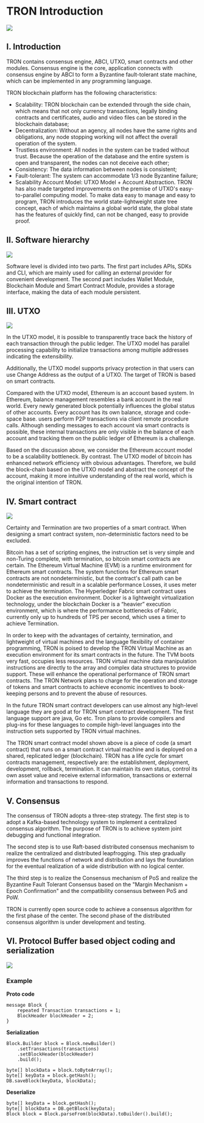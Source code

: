 # TRON Introduction
![](images/1.png)

## Ⅰ. Introduction
TRON contains consensus engine, ABCI, UTXO, smart contracts and other modules. Consensus engine is the core, application connects with consensus engine by ABCI to form a Byzantine fault-tolerant state machine, which can be implemented in any programming language.

TRON blockchain platform has the following characteristics:

- Scalability: TRON blockchain can be extended through the side chain, which means that not only currency 
transactions, legally binding contracts and certificates, audio and video files can be stored in the blockchain database;
- Decentralization: Without an agency, all nodes have the same rights and obligations, any node stopping working will 
not affect the overall operation of the system.
- Trustless environment: All nodes in the system can be traded without trust. Because the operation of the database 
and the entire system is open and transparent, the nodes can not deceive each other;
- Consistency: The data information between nodes is consistent;
- Fault-tolerant: The system can accommodate 1/3 node Byzantine failure;
- Scalability Account Model: UTXO Model + Account Abstraction. TRON has also made targeted improvements on the premise
 of UTXO's easy-to-parallel computing model. To make data easy to manage and easy to program, TRON introduces the world state-lightweight state tree concept, each of which maintains a global world state, the global state has the features of quickly find, can not be changed, easy to provide proof.

## Ⅱ. Software hierarchy
![](images/2_en.png)

Software level is divided into two parts. The first part includes APIs, SDKs and CLI, which are mainly used for calling an external provider for convenient development. The second part includes Wallet Module, Blockchain Module and Smart Contract Module, provides a storage interface, making the data of each module persistent.

## Ⅲ. UTXO
![](images/3_en.png)

In the UTXO model, it is possible to transparently trace back the history of each transaction through the public ledger. The UTXO model has parallel processing capability to initialize transactions among multiple addresses indicating the extensibility.

Additionally, the UTXO model supports privacy protection in that users can use Change Address as the output of a UTXO. The target of TRON is based on smart contracts.

Compared with the UTXO model, Ethereum is an account based system. In Ethereum, balance management resembles a bank account in the real world. Every newly generated block potentially influences the global status of other accounts. Every account has its own balance, storage and code-space base. users perform P2P transactions via client remote procedure calls. Although sending messages to each account via smart contracts is possible, these internal transactions are only visible in the balance of each account and tracking them on the public ledger of Ethereum is a challenge.
 
Based on the discussion above, we consider the Ethereum account model to be a scalability bottleneck. By contrast. The UTXO model of bitcoin has enhanced network efficiency with obvious advantages. Therefore, we build the block-chain based on the UTXO model and abstract the concept of the account, making it more intuitive understanding of the real world, which is the original intention of TRON.

## Ⅳ. Smart contract
![](images/4_en.png)

Certainty and Termination are two properties of a smart contract. When designing a smart contract system, non-deterministic factors need to be excluded.

Bitcoin has a set of scripting engines, the instruction set is very simple and non-Turing complete, with termination, so bitcoin smart contracts are certain. The Ethereum Virtual Machine (EVM) is a runtime environment for Ethereum smart contracts. The system functions for Ethereum smart contracts are not nondeterministic, but the contract's call path can be nondeterministic and result in a scalable performance Losses, it uses meter to achieve the termination. The Hyperledger Fabric smart contract uses Docker as the execution environment. Docker is a lightweight virtualization technology, under the blockchain Docker is a “heavier” execution environment, which is where the performance bottlenecks of Fabric, currently only up to hundreds of TPS per second, which uses a timer to achieve Termination.

In order to keep with the advantages of certainty, termination, and lightweight of virtual machines and the language flexibility of container programming, TRON is poised to develop the TRON Virtual Machine as an execution environment for its smart contracts in the future. The TVM boots very fast, occupies less resources. TRON virtual machine data manipulation instructions are directly to the array and complex data structures to provide support. These will enhance the operational performance of TRON smart contracts. The TRON Network plans to charge for the operation and storage of tokens and smart contracts to achieve economic incentives to book-keeping persons and to prevent the abuse of resources.

In the future TRON smart contract developers can use almost any high-level language they are good at for TRON smart contract development. The first language support are java, Go etc. Tron plans to provide compilers and plug-ins for these languages to compile high-level languages into the instruction sets supported by TRON virtual machines.

The TRON smart contract model shown above is a piece of code (a smart contract) that runs on a smart contract virtual machine and is deployed on a shared, replicated ledger (blockchain). TRON has a life cycle for smart contracts management, respectively are: the establishment, deployment, development, rollback, termination. It can maintain its own status, control its own asset value and receive external information, transactions or external information and transactions to respond.

## Ⅴ. Consensus

The consensus of TRON adopts a three-step strategy. The first step is to adopt a Kafka-based technology system to implement a centralized consensus algorithm. The purpose of TRON is to achieve system joint debugging and functional integration.

The second step is to use Raft-based distributed consensus mechanism to realize the centralized and distributed leapfrogging. This step gradually improves the functions of network and distribution and lays the foundation for the eventual realization of a wide distribution with no logical center.

The third step is to realize the Consensus mechanism of PoS and realize the Byzantine Fault Tolerant Consensus based on the "Margin Mechanism + Epoch Confirmation" and the compatibility consensus between PoS and PoW.

TRON is currently open source code to achieve a consensus algorithm for the first phase of the center. The second phase of the distributed consensus algorithm is under development and testing.

## Ⅵ. Protocol Buffer based object coding and serialization

![](images/5_en.png)

### Example
**Proto code**

```
message Block {
    repeated Transaction transactions = 1;
    BlockHeader blockHeader = 2;
}
```

**Serialization**

```
Block.Builder block = Block.newBuilder()
    .setTransactions(transactions)
    .setBlockHeader(blockHeader)
    .build();
    
byte[] blockData = block.toByteArray();
byte[] keyData = block.getHash();
DB.saveBlock(keyData, blockData);
```

**Deserialize**

```
byte[] keyData = block.getHash();
byte[] blockData = DB.getBlock(keyData);
Block block = Block.parseFrom(blockData).toBuilder().build();
```

